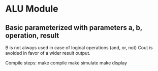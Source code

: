 # ALU Module 
## Basic parameterized with parameters a, b, operation, result
B is not always used in case of logical operations (and, or, not)
Cout is avoided in favor of a wider result output. 

Compile steps:
make compile
make simulate
make display
